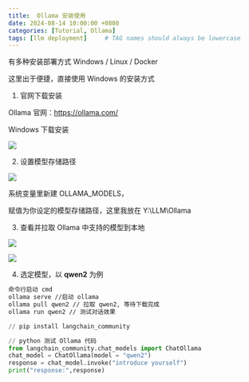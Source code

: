 ```yaml
---
title:  Ollama 安装使用
date: 2024-08-14 10:00:00 +0800
categories: [Tutorial, Ollama]
tags: [llm deployment]     # TAG names should always be lowercase
---
```

有多种安装部署方式 Windows / Linux / Docker

这里出于便捷，直接使用 Windows 的安装方式

1. 官网下载安装

Ollama 官网：https://ollama.com/

Windows 下载安装

![](https://nankai.feishu.cn/space/api/box/stream/download/asynccode/?code=MWZjMDA5MDMxNDhhMGViMzRhNTY3ZDk3Y2RlMGJiYzBfNFg3TFFhYVBhSzdYb2xhWDRCSW42SGlCeWk3NGcwc2lfVG9rZW46RlNHdWJxUkJDb3ZMNm94QmtlMWNDaEF1bk5xXzE3NDQ2MTYyODU6MTc0NDYxOTg4NV9WNA)

2. 设置模型存储路径

![](https://nankai.feishu.cn/space/api/box/stream/download/asynccode/?code=ZWUwMmU5YzZlODRkNjRhODhiYmNmMGMwZTgxODlkYmNfTGI2WTFOZjV2ZFpMV045VUpJdzlXaVNkbjladU9rYzFfVG9rZW46UGRUY2I4MDZjb1plOVJ4YVNBc2NYNVZJbkFmXzE3NDQ2MTYyODU6MTc0NDYxOTg4NV9WNA)

系统变量里新建 OLLAMA_MODELS，

赋值为你设定的模型存储路径，这里我放在 Y:\LLM\Ollama

3. 查看并拉取 Ollama 中支持的模型到本地

![](https://nankai.feishu.cn/space/api/box/stream/download/asynccode/?code=NzA4NjZmZGY0ZTVhMmZkYTdiYTljZDU5NzJiNjUzMTFfZnRCd25XT1lneEJqT2lVMkRsM0c3a1lBd2NGaW9zemJfVG9rZW46UFRqR2J2NlRob3RTNE94UUM1TWNicll5bjdlXzE3NDQ2MTYyODU6MTc0NDYxOTg4NV9WNA)

![](https://nankai.feishu.cn/space/api/box/stream/download/asynccode/?code=NGNlMzVhNTJmOWMxZjQ5ZGE2ZTdkYTM0ZTNkMTQ1NTNfeUV0TEcwdjhxSHk5WjZ4ZXBvYTJ5TVAyYUk0SnA2UVJfVG9rZW46VVMxcGJjdERKb2ZBZUJ4TWc4WmNWZ0RvbmhnXzE3NDQ2MTYyODU6MTc0NDYxOTg4NV9WNA)

4. 选定模型，以 **qwen2** 为例

```Bash
命令行启动 cmd
ollama serve //启动 ollama
ollama pull qwen2 // 拉取 qwen2, 等待下载完成
ollama run qwen2 // 测试对话效果
```

```Python
// pip install langchain_community

// python 测试 Ollama 代码
from langchain_community.chat_models import ChatOllama
chat_model = ChatOllama(model = "qwen2")
response = chat_model.invoke("introduce yourself")
print("response:",response)
```
